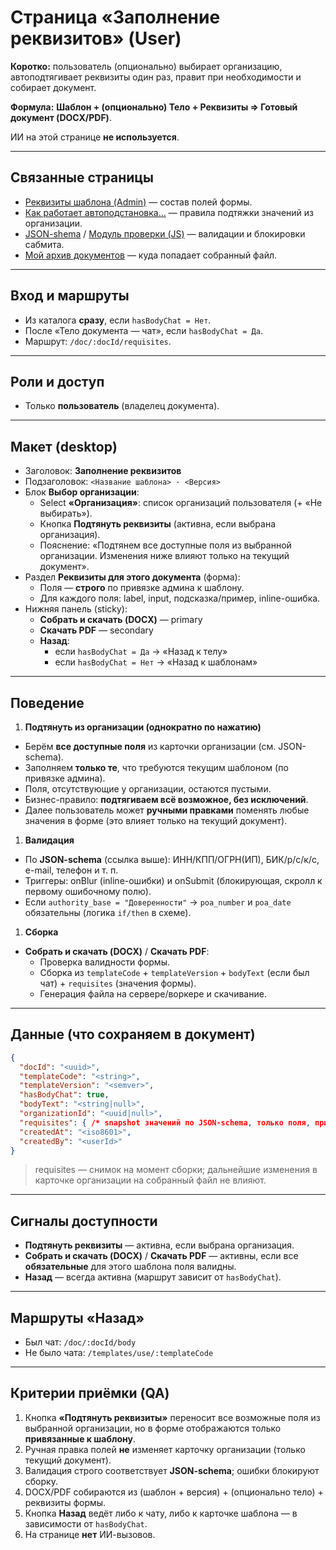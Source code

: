 # Страница «Заполнение реквизитов» (User)

**Коротко:** пользователь (опционально) выбирает организацию, автоподтягивает реквизиты один раз, правит при необходимости и собирает документ.

**Формула:** **Шаблон + (опционально) Тело + Реквизиты ⇒ Готовый документ (DOCX/PDF)**.

ИИ на этой странице **не используется**.

---

## Связанные страницы

- [Реквизиты шаблона (Admin)](../%D0%A3%D0%BF%D1%80%D0%B0%D0%B2%D0%BB%D0%B5%D0%BD%D0%B8%D0%B5%20%D1%88%D0%B0%D0%B1%D0%BB%D0%BE%D0%BD%D0%B0%D0%BC%D0%B8(Admin)%20290eb7bb740980f4b9cbddad53d459a6/%D0%A1%D1%82%D1%80%D0%B0%D0%BD%D0%B8%D1%86%D0%B0%20%C2%AB%D0%A0%D0%B5%D0%BA%D0%B2%D0%B8%D0%B7%D0%B8%D1%82%D1%8B%20%D1%88%D0%B0%D0%B1%D0%BB%D0%BE%D0%BD%D0%B0%C2%BB%20(Admin)%2028aeb7bb740980259c6bc2f927c441ac.md) — состав полей формы.
- [Как работает автоподстановка…](../%D0%A3%D0%BF%D1%80%D0%B0%D0%B2%D0%BB%D0%B5%D0%BD%D0%B8%D0%B5%20%D1%88%D0%B0%D0%B1%D0%BB%D0%BE%D0%BD%D0%B0%D0%BC%D0%B8(Admin)%20290eb7bb740980f4b9cbddad53d459a6/%D0%9A%D0%B0%D0%BA%20%D1%80%D0%B0%D0%B1%D0%BE%D1%82%D0%B0%D0%B5%D1%82%20%D0%B0%D0%B2%D1%82%D0%BE%D0%BF%D0%BE%D0%B4%D1%81%D1%82%D0%B0%D0%BD%D0%BE%D0%B2%D0%BA%D0%B0%20%D0%BF%D1%80%D0%B8%20%D0%9D%D0%9E%D0%92%D0%9E%D0%99%20%D0%B2%D0%B5%D1%80%D1%81%D0%B8%D0%B8%20%D1%88%D0%B0%D0%B1%D0%BB%2028aeb7bb74098065891bc846b53aff14.md) — правила подтяжки значений из организации.
- [JSON-shema](../%D0%A0%D0%B5%D0%BA%D0%B2%D0%B8%D0%B7%D0%B8%D1%82%D1%8B%20%D0%B8%20%D1%81%D1%82%D1%80%D1%83%D0%BA%D1%82%D1%83%D1%80%D0%B0%20%D0%B4%D0%B0%D0%BD%D0%BD%D1%8B%D1%85%20290eb7bb7409800cb033fe6f585d9f78/JSON-shema%2028aeb7bb740980ae995ff9b5c20b86de.md) / [Модуль проверки (JS)](%D0%9C%D0%BE%D0%B4%D1%83%D0%BB%D1%8C%20%D0%BF%D1%80%D0%BE%D0%B2%D0%B5%D1%80%D0%BA%D0%B8%20(%D0%B3%D0%BE%D1%82%D0%BE%D0%B2%D1%8B%D0%B9%20%D0%BA%D0%BE%D0%B4,%20JS)%20requisitesGuard%20%2028feb7bb7409805ab92ddac72668c178.md) — валидации и блокировки сабмита.
- [Мой архив документов](%D0%A1%D1%82%D1%80%D0%B0%D0%BD%D0%B8%D1%86%D0%B0%20%C2%AB%D0%9C%D0%BE%D0%B9%20%D0%B0%D1%80%D1%85%D0%B8%D0%B2%20%D0%B4%D0%BE%D0%BA%D1%83%D0%BC%D0%B5%D0%BD%D1%82%D0%BE%D0%B2%C2%BB%20(User)%2028feb7bb740980a58c4ac31e22acfd43.md) — куда попадает собранный файл.

---

## Вход и маршруты

- Из каталога **сразу**, если `hasBodyChat = Нет`.
- После «Тело документа — чат», если `hasBodyChat = Да`.
- Маршрут: `/doc/:docId/requisites`.

---

## Роли и доступ

- Только **пользователь** (владелец документа).

---

## Макет (desktop)

- Заголовок: **Заполнение реквизитов**
- Подзаголовок: `<Название шаблона> · <Версия>`
- Блок **Выбор организации**:
    - Select **«Организация»**: список организаций пользователя (+ «Не выбирать»).
    - Кнопка **Подтянуть реквизиты** (активна, если выбрана организация).
    - Пояснение: «Подтянем все доступные поля из выбранной организации. Изменения ниже влияют только на текущий документ».
- Раздел **Реквизиты для этого документа** (форма):
    - Поля — **строго** по привязке админа к шаблону.
    - Для каждого поля: label, input, подсказка/пример, inline-ошибка.
- Нижняя панель (sticky):
    - **Собрать и скачать (DOCX)** — primary
    - **Скачать PDF** — secondary
    - **Назад**:
        - если `hasBodyChat = Да` → «Назад к телу»
        - если `hasBodyChat = Нет` → «Назад к шаблонам»
    

---

## Поведение

1. **Подтянуть из организации (однократно по нажатию)**
- Берём **все доступные поля** из карточки организации (см. JSON-schema).
- Заполняем **только те**, что требуются текущим шаблоном (по привязке админа).
- Поля, отсутствующие у организации, остаются пустыми.
- Бизнес-правило: **подтягиваем всё возможное, без исключений**.
- Далее пользователь может **ручными правками** поменять любые значения в форме (это влияет только на текущий документ).
1. **Валидация**
- По **JSON-schema** (ссылка выше): ИНН/КПП/ОГРН(ИП), БИК/р/с/к/с, e-mail, телефон и т. п.
- Триггеры: onBlur (inline-ошибки) и onSubmit (блокирующая, скролл к первому ошибочному полю).
- Если `authority_base = "Доверенности"` → `poa_number` и `poa_date` обязательны (логика `if/then` в схеме).
1. **Сборка**
- **Собрать и скачать (DOCX)** / **Скачать PDF**:
    - Проверка валидности формы.
    - Сборка из `templateCode` + `templateVersion` + `bodyText` (если был чат) + `requisites` (значения формы).
    - Генерация файла на сервере/воркере и скачивание.

---

## Данные (что сохраняем в документ)

```json
{
  "docId": "<uuid>",
  "templateCode": "<string>",
  "templateVersion": "<semver>",
  "hasBodyChat": true,
  "bodyText": "<string|null>",
  "organizationId": "<uuid|null>",
  "requisites": { /* snapshot значений по JSON-schema, только поля, привязанные к шаблону */ },
  "createdAt": "<iso8601>",
  "createdBy": "<userId>"
}

```

> requisites — снимок на момент сборки; дальнейшие изменения в карточке организации на собранный файл не влияют.
> 

---

## Сигналы доступности

- **Подтянуть реквизиты** — активна, если выбрана организация.
- **Собрать и скачать (DOCX)** / **Скачать PDF** — активны, если все **обязательные** для этого шаблона поля валидны.
- **Назад** — всегда активна (маршрут зависит от `hasBodyChat`).

---

## Маршруты «Назад»

- Был чат: `/doc/:docId/body`
- Не было чата: `/templates/use/:templateCode`

---

## Критерии приёмки (QA)

1. Кнопка **«Подтянуть реквизиты»** переносит все возможные поля из выбранной организации, но в форме отображаются только **привязанные к шаблону**.
2. Ручная правка полей **не** изменяет карточку организации (только текущий документ).
3. Валидация строго соответствует **JSON-schema**; ошибки блокируют сборку.
4. DOCX/PDF собираются из (шаблон + версия) + (опционально тело) + реквизиты формы.
5. Кнопка **Назад** ведёт либо к чату, либо к карточке шаблона — в зависимости от `hasBodyChat`.
6. На странице **нет** ИИ-вызовов.